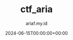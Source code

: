 ---
title: "ctf_aria"
date: 2024-06-15T00:00:00+00:00
author: ariaf.my.id
layout: link
url_to_redirect: "./ctf_aria"
tags: [link]
---